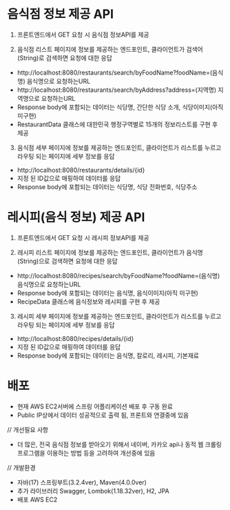 # 음식점 정보 제공 API
1. 프론트엔드에서 GET 요청 시 음식점 정보API를 제공

2. 음식점 리스트 페이지에 정보를 제공하는 엔드포인트, 클라이언트가 검색어(String)로 검색하면 요청에 대한 응답
- http://localhost:8080/restaurants/search/byFoodName?foodName=(음식명) 음식명으로 요청하는URL
- http://localhost:8080/restaurants/search/byAddress?address=(지역명) 지역명으로 요청하는URL
- Response body에 포함되는 데이터는 식당명, 간단한 식당 소개, 식당이미지(아직 미구현)
- RestaurantData 클래스에 대한민국 행정구역별로 15개의 정보리스트를 구현 후 제공
   
3. 음식점 세부 페이지에 정보를 제공하는 엔드포인트, 클라이언트가 리스트를 누르고 라우팅 되는 페이지에 세부 정보를 응답
- http://localhost:8080/restaurants/details/{id}
- 지정 된 ID값으로 매핑하여 데이터를 응답
- Response body에 포함되는 데이터는 식당명, 식당 전화번호, 식당주소

# 레시피(음식 정보) 제공 API
1. 프론트엔드에서 GET 요청 시 레시피 정보API를 제공

2. 레시피 리스트 페이지에 정보를 제공하는 엔드포인트, 클라이언트가 음식명(String)으로 검색하면 요청에 대한 응답
- http://localhost:8080/recipes/search/byFoodName?foodName=(음식명) 음식명으로 요청하는URL
- Response body에 포함되는 데이터는 음식명, 음식이미지(아직 미구현)
- RecipeData 클래스에 음식정보와 레시피를 구현 후 제공

3. 레시피 세부 페이지에 정보를 제공하는 엔드포인트, 클라이언트가 리스트를 누르고 라우팅 되는 페이지에 세부 정보를 응답
- http://localhost:8080/recipes/details/{id}
- 지정 된 ID값으로 매핑하여 데이터를 응답
- Response body에 포함되는 데이터는 음식명, 칼로리, 레시피, 기본재료
  
# 배포
- 현재 AWS EC2서버에 스프링 어플리케이션 배포 후 구동 완료
- Public IP상에서 데이터 성공적으로 출력 됨, 프론트와 연결중에 있음



// 개선필요 사항
- 더 많은, 전국 음식점 정보를 받아오기 위해서 네이버, 카카오 api나 동적 웹 크롤링 프로그램을 이용하는 방법 등을 고려하여 개선중에 있음
   
// 개발환경
- 자바(17) 스프링부트(3.2.4ver), Maven(4.0.0ver)
- 추가 라이브러리 Swagger, Lombok(1.18.32ver), H2, JPA
- 배포 AWS EC2 
